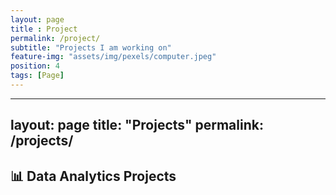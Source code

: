 ```yaml
--- 
layout: page
title : Project 
permalink: /project/
subtitle: "Projects I am working on" 
feature-img: "assets/img/pexels/computer.jpeg"
position: 4
tags: [Page]
---
```


---
layout: page
title: "Projects"
permalink: /projects/
---

## 📊 Data Analytics Projects
